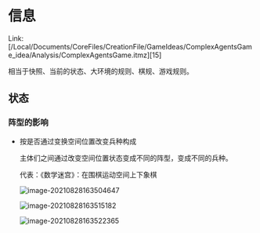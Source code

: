 # 信息

Link: [/Local/Documents/CoreFiles/CreationFile/GameIdeas/ComplexAgentsGame_idea/Analysis/ComplexAgentsGame.itmz][15]

相当于快照、当前的状态、大环境的规则、棋规、游戏规则。

## 状态

### 阵型的影响

- 按是否通过变换空间位置改变兵种构成

  主体们之间通过改变空间位置状态变成不同的阵型，变成不同的兵种。
  
  代表：《数学迷宫》：在围棋运动空间上下象棋
  
  ![image-20210828163504647](image-20210828163504647.png)
  
  ![image-20210828163515182](image-20210828163515182.png)
  
  ![image-20210828163522365](image-20210828163522365.png)

